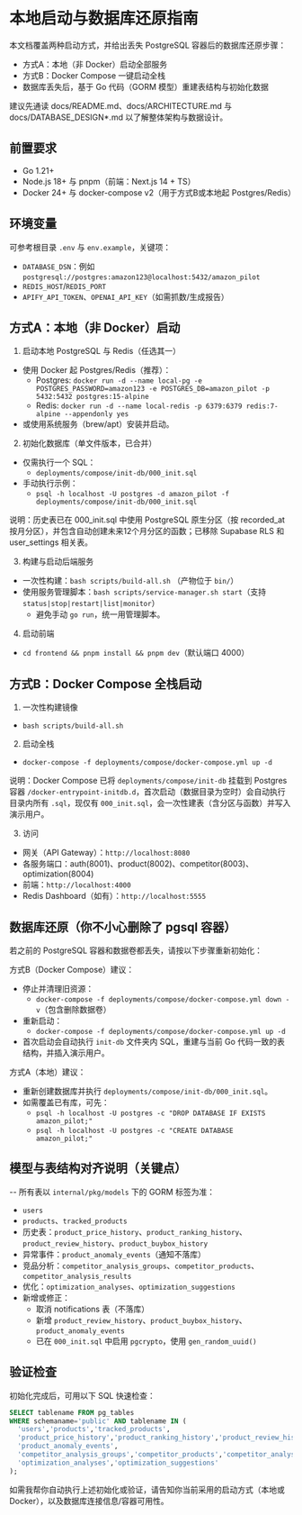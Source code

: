 # 本地启动与数据库还原指南

本文档覆盖两种启动方式，并给出丢失 PostgreSQL 容器后的数据库还原步骤：

- 方式A：本地（非 Docker）启动全部服务
- 方式B：Docker Compose 一键启动全栈
- 数据库丢失后，基于 Go 代码（GORM 模型）重建表结构与初始化数据

建议先通读 docs/README.md、docs/ARCHITECTURE.md 与 docs/DATABASE_DESIGN*.md 以了解整体架构与数据设计。

## 前置要求

- Go 1.21+
- Node.js 18+ 与 pnpm（前端：Next.js 14 + TS）
- Docker 24+ 与 docker-compose v2（用于方式B或本地起 Postgres/Redis）

## 环境变量

可参考根目录 `.env` 与 `env.example`，关键项：

- `DATABASE_DSN`：例如 `postgresql://postgres:amazon123@localhost:5432/amazon_pilot`
- `REDIS_HOST`/`REDIS_PORT`
- `APIFY_API_TOKEN`、`OPENAI_API_KEY`（如需抓数/生成报告）

## 方式A：本地（非 Docker）启动

1) 启动本地 PostgreSQL 与 Redis（任选其一）
- 使用 Docker 起 Postgres/Redis（推荐）：
  - Postgres: `docker run -d --name local-pg -e POSTGRES_PASSWORD=amazon123 -e POSTGRES_DB=amazon_pilot -p 5432:5432 postgres:15-alpine`
  - Redis: `docker run -d --name local-redis -p 6379:6379 redis:7-alpine --appendonly yes`
- 或使用系统服务（brew/apt）安装并启动。

2) 初始化数据库（单文件版本，已合并）
- 仅需执行一个 SQL：
  - `deployments/compose/init-db/000_init.sql`
- 手动执行示例：
  - `psql -h localhost -U postgres -d amazon_pilot -f deployments/compose/init-db/000_init.sql`

说明：历史表已在 000_init.sql 中使用 PostgreSQL 原生分区（按 recorded_at 按月分区），并包含自动创建未来12个月分区的函数；已移除 Supabase RLS 和 user_settings 相关表。

3) 构建与启动后端服务
- 一次性构建：`bash scripts/build-all.sh` （产物位于 `bin/`）
- 使用服务管理脚本：`bash scripts/service-manager.sh start`（支持 `status|stop|restart|list|monitor`）
  - 避免手动 `go run`，统一用管理脚本。

4) 启动前端
- `cd frontend && pnpm install && pnpm dev`（默认端口 4000）

## 方式B：Docker Compose 全栈启动

1) 一次性构建镜像
- `bash scripts/build-all.sh`

2) 启动全栈
- `docker-compose -f deployments/compose/docker-compose.yml up -d`

说明：Docker Compose 已将 `deployments/compose/init-db` 挂载到 Postgres 容器 `/docker-entrypoint-initdb.d`，首次启动（数据目录为空时）会自动执行目录内所有 `.sql`，现仅有 `000_init.sql`，会一次性建表（含分区与函数）并写入演示用户。

3) 访问
- 网关（API Gateway）：`http://localhost:8080`
- 各服务端口：auth(8001)、product(8002)、competitor(8003)、optimization(8004)
- 前端：`http://localhost:4000`
- Redis Dashboard（如有）：`http://localhost:5555`

## 数据库还原（你不小心删除了 pgsql 容器）

若之前的 PostgreSQL 容器和数据卷都丢失，请按以下步骤重新初始化：

方式B（Docker Compose）建议：
- 停止并清理旧资源：
  - `docker-compose -f deployments/compose/docker-compose.yml down -v`（包含删除数据卷）
- 重新启动：
  - `docker-compose -f deployments/compose/docker-compose.yml up -d`
- 首次启动会自动执行 `init-db` 文件夹内 SQL，重建与当前 Go 代码一致的表结构，并插入演示用户。

方式A（本地）建议：
- 重新创建数据库并执行 `deployments/compose/init-db/000_init.sql`。
- 如需覆盖已有库，可先：
  - `psql -h localhost -U postgres -c "DROP DATABASE IF EXISTS amazon_pilot;"`
  - `psql -h localhost -U postgres -c "CREATE DATABASE amazon_pilot;"`

## 模型与表结构对齐说明（关键点）

-- 所有表以 `internal/pkg/models` 下的 GORM 标签为准：
  - `users`
  - `products`、`tracked_products`
  - 历史表：`product_price_history`、`product_ranking_history`、`product_review_history`、`product_buybox_history`
  - 异常事件：`product_anomaly_events`（通知不落库）
  - 竞品分析：`competitor_analysis_groups`、`competitor_products`、`competitor_analysis_results`
  - 优化：`optimization_analyses`、`optimization_suggestions`
- 新增或修正：
  - 取消 notifications 表（不落库）
  - 新增 `product_review_history`、`product_buybox_history`、`product_anomaly_events`
  - 已在 `000_init.sql` 中启用 `pgcrypto`，使用 `gen_random_uuid()`

## 验证检查

初始化完成后，可用以下 SQL 快速检查：

```sql
SELECT tablename FROM pg_tables 
WHERE schemaname='public' AND tablename IN (
  'users','products','tracked_products',
  'product_price_history','product_ranking_history','product_review_history','product_buybox_history',
  'product_anomaly_events',
  'competitor_analysis_groups','competitor_products','competitor_analysis_results',
  'optimization_analyses','optimization_suggestions'
);
```

如需我帮你自动执行上述初始化或验证，请告知你当前采用的启动方式（本地或 Docker），以及数据库连接信息/容器可用性。 
